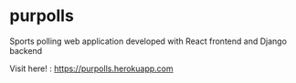 # purpolls
Sports polling web application developed with React frontend and Django backend

Visit here! : https://purpolls.herokuapp.com
